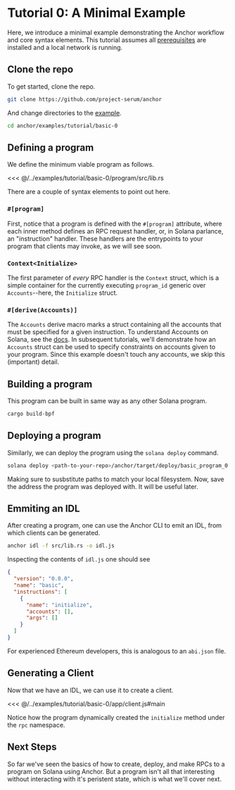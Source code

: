 # Tutorial 0: A Minimal Example

Here, we introduce a minimal example demonstrating the Anchor workflow and core syntax
elements. This tutorial assumes all [prerequisites](./prerequisites.md) are installed and
a local network is running.

## Clone the repo

To get started, clone the repo.

```bash
git clone https://github.com/project-serum/anchor
```

And change directories to the [example](https://github.com/project-serum/anchor/tree/master/examples/basic-0).

```bash
cd anchor/examples/tutorial/basic-0
```

## Defining a program

We define the minimum viable program as follows.

<<< @/../examples/tutorial/basic-0/program/src/lib.rs

There are a couple of syntax elements to point out here.

### `#[program]`

First, notice that a program is defined with the `#[program]` attribute, where each
inner method defines an RPC request handler, or, in Solana parlance, an "instruction"
handler. These handlers are the entrypoints to your program that clients may invoke, as
we will see soon.

### `Context<Initialize>`

The first parameter of _every_ RPC handler is the `Context` struct, which is a simple
container for the currently executing `program_id` generic over
`Accounts`--here, the `Initialize` struct.

### `#[derive(Accounts)]`

The `Accounts` derive macro marks a struct containing all the accounts that must be
specified for a given instruction. To understand Accounts on Solana, see the
[docs](https://docs.solana.com/developing/programming-model/accounts).
In subsequent tutorials, we'll demonstrate how an `Accounts` struct can be used to
specify constraints on accounts given to your program. Since this example doesn't touch any
accounts, we skip this (important) detail.

## Building a program

This program can be built in same way as any other Solana program.

```bash
cargo build-bpf
```

## Deploying a program

Similarly, we can deploy the program using the `solana deploy` command.

```bash
solana deploy <path-to-your-repo>/anchor/target/deploy/basic_program_0.so
```

Making sure to susbstitute paths to match your local filesystem. Now, save the address
the program was deployed with. It will be useful later.

## Emmiting an IDL

After creating a program, one can use the Anchor CLI to emit an IDL, from which clients
can be generated.

```bash
anchor idl -f src/lib.rs -o idl.js
```

Inspecting the contents of `idl.js` one should see

```json
{
  "version": "0.0.0",
  "name": "basic",
  "instructions": [
    {
      "name": "initialize",
      "accounts": [],
      "args": []
    }
  ]
}
```

For experienced Ethereum developers, this is analogous to an `abi.json` file.

## Generating a Client

Now that we have an IDL, we can use it to create a client.

<<< @/../examples/tutorial/basic-0/app/client.js#main

Notice how the program dynamically created the `initialize` method under
the `rpc` namespace.

## Next Steps

So far we've seen the basics of how to create, deploy, and make RPCs to a program on Solana
using Anchor. But a program isn't all that interesting without interacting with it's
peristent state, which is what we'll cover next.
